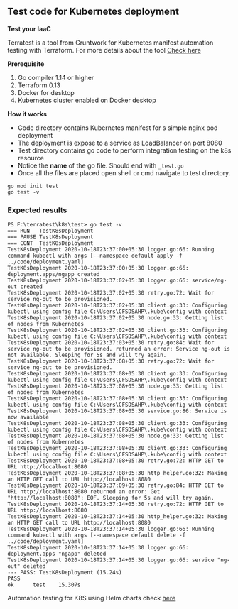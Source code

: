 ## Test code for Kubernetes deployment
<b> Test your IaaC </b>
<p>Terratest is a tool from Gruntwork for Kubernetes manifest automation testing with Terraform. For more details about the tool <a href="https://terratest.gruntwork.io/">Check here</a> </p>

<b> Prerequisite </b>
1. Go compiler 1.14 or higher
2. Terraform 0.13
3. Docker for desktop
4. Kubernetes cluster enabled on Docker desktop

<b>How it works </b>
* Code directory contains Kubernetes manifest for s simple nginx pod deployment
* The deployment is expose to a service as LoadBalancer on port 8080
* Test directory contains go code to  perform integration testing on the k8s resource
* Notice the <b>name</b> of the go file. Should end with <code>_test.go</code>
* Once all the files are placed open shell or cmd navigate to test directory.
```
go mod init test
go test -v
```
### Expected results 
```
PS F:\terratest\k8s\test> go test -v                                                                                                                                           === RUN   TestK8sDeployment
=== PAUSE TestK8sDeployment
=== CONT  TestK8sDeployment
TestK8sDeployment 2020-10-18T23:37:00+05:30 logger.go:66: Running command kubectl with args [--namespace default apply -f ../code/deployment.yaml]
TestK8sDeployment 2020-10-18T23:37:00+05:30 logger.go:66: deployment.apps/ngapp created
TestK8sDeployment 2020-10-18T23:37:02+05:30 logger.go:66: service/ng-out created
TestK8sDeployment 2020-10-18T23:37:02+05:30 retry.go:72: Wait for service ng-out to be provisioned.
TestK8sDeployment 2020-10-18T23:37:02+05:30 client.go:33: Configuring kubectl using config file C:\Users\CFSDSAHP\.kube\config with context
TestK8sDeployment 2020-10-18T23:37:02+05:30 node.go:33: Getting list of nodes from Kubernetes
TestK8sDeployment 2020-10-18T23:37:02+05:30 client.go:33: Configuring kubectl using config file C:\Users\CFSDSAHP\.kube\config with context
TestK8sDeployment 2020-10-18T23:37:03+05:30 retry.go:84: Wait for service ng-out to be provisioned. returned an error: Service ng-out is not available. Sleeping for 5s and will try again.
TestK8sDeployment 2020-10-18T23:37:08+05:30 retry.go:72: Wait for service ng-out to be provisioned.
TestK8sDeployment 2020-10-18T23:37:08+05:30 client.go:33: Configuring kubectl using config file C:\Users\CFSDSAHP\.kube\config with context
TestK8sDeployment 2020-10-18T23:37:08+05:30 node.go:33: Getting list of nodes from Kubernetes
TestK8sDeployment 2020-10-18T23:37:08+05:30 client.go:33: Configuring kubectl using config file C:\Users\CFSDSAHP\.kube\config with context
TestK8sDeployment 2020-10-18T23:37:08+05:30 service.go:86: Service is now available
TestK8sDeployment 2020-10-18T23:37:08+05:30 client.go:33: Configuring kubectl using config file C:\Users\CFSDSAHP\.kube\config with context
TestK8sDeployment 2020-10-18T23:37:08+05:30 node.go:33: Getting list of nodes from Kubernetes
TestK8sDeployment 2020-10-18T23:37:08+05:30 client.go:33: Configuring kubectl using config file C:\Users\CFSDSAHP\.kube\config with context
TestK8sDeployment 2020-10-18T23:37:08+05:30 retry.go:72: HTTP GET to URL http://localhost:8080
TestK8sDeployment 2020-10-18T23:37:08+05:30 http_helper.go:32: Making an HTTP GET call to URL http://localhost:8080
TestK8sDeployment 2020-10-18T23:37:09+05:30 retry.go:84: HTTP GET to URL http://localhost:8080 returned an error: Get "http://localhost:8080": EOF. Sleeping for 5s and will try again.
TestK8sDeployment 2020-10-18T23:37:14+05:30 retry.go:72: HTTP GET to URL http://localhost:8080
TestK8sDeployment 2020-10-18T23:37:14+05:30 http_helper.go:32: Making an HTTP GET call to URL http://localhost:8080
TestK8sDeployment 2020-10-18T23:37:14+05:30 logger.go:66: Running command kubectl with args [--namespace default delete -f ../code/deployment.yaml]
TestK8sDeployment 2020-10-18T23:37:14+05:30 logger.go:66: deployment.apps "ngapp" deleted
TestK8sDeployment 2020-10-18T23:37:14+05:30 logger.go:66: service "ng-out" deleted
--- PASS: TestK8sDeployment (15.24s)
PASS
ok      test    15.307s
```

<p> Automation testing for K8S using Helm charts check <a href="#">here</a></p>
